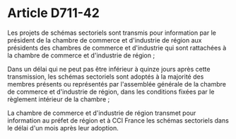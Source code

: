 # Article D711-42

<p>Les  projets de schémas sectoriels sont transmis pour information par le  président de la chambre de commerce et d'industrie de région aux  présidents des chambres de commerce et d'industrie qui sont rattachées à  la chambre de commerce et d'industrie de région ;</p><p>Dans un délai qui ne peut pas être inférieur à quinze jours après cette  transmission, les schémas sectoriels sont adoptés à la majorité des  membres présents ou représentés par l'assemblée générale de la chambre  de commerce et d'industrie de région, dans les conditions fixées par le  règlement intérieur de la chambre ;</p><p>La chambre de  commerce et d'industrie de région transmet pour information au préfet  de région et à CCI France les schémas sectoriels dans le délai d'un mois  après leur adoption. </p>
